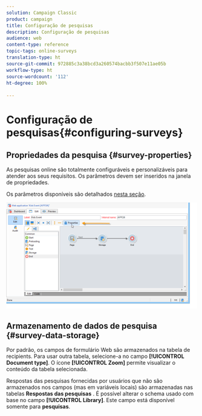 ```yaml
---
solution: Campaign Classic
product: campaign
title: Configuração de pesquisas
description: Configuração de pesquisas
audience: web
content-type: reference
topic-tags: online-surveys
translation-type: ht
source-git-commit: 972885c3a38bcd3a260574bacbb3f507e11ae05b
workflow-type: ht
source-wordcount: '112'
ht-degree: 100%

---
```



# Configuração de pesquisas{#configuring-surveys}

## Propriedades da pesquisa {#survey-properties}

As pesquisas online são totalmente configuráveis e personalizáveis para atender aos seus requisitos. Os parâmetros devem ser inseridos na janela de propriedades.

Os parâmetros disponíveis são detalhados [nesta seção](../../web/using/defining-web-forms-properties.md).

![](assets/s_ncs_admin_survey_properties_general.png)

## Armazenamento de dados de pesquisa {#survey-data-storage}

Por padrão, os campos de formulário Web são armazenados na tabela de recipients. Para usar outra tabela, selecione-a no campo **[!UICONTROL Document type]**. O ícone **[!UICONTROL Zoom]** permite visualizar o conteúdo da tabela selecionada.

Respostas das pesquisas fornecidas por usuários que não são armazenados nos campos (mas em variáveis locais) são armazenadas nas tabelas **Respostas das pesquisas** . É possível alterar o schema usado com base no campo **[!UICONTROL Library]**. Este campo está disponível somente para **pesquisas**.
